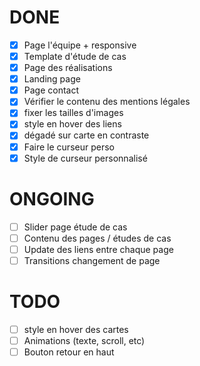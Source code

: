 # DONE

- [x] Page l'équipe + responsive
- [x] Template d'étude de cas
- [x] Page des réalisations
- [x] Landing page
- [x] Page contact
- [x] Vérifier le contenu des mentions légales
- [x] fixer les tailles d'images
- [x] style en hover des liens
- [x] dégadé sur carte en contraste
- [x] Faire le curseur perso
- [x] Style de curseur personnalisé

# ONGOING

- [ ] Slider page étude de cas
- [ ] Contenu des pages / études de cas
- [ ] Update des liens entre chaque page
- [ ] Transitions changement de page

# TODO

- [ ] style en hover des cartes
- [ ] Animations (texte, scroll, etc)
- [ ] Bouton retour en haut
